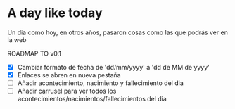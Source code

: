 # A day like today

Un dia como hoy, en otros años, pasaron cosas como las que podrás ver en la web

ROADMAP TO v0.1

- [x] Cambiar formato de fecha de 'dd/mm/yyyy' a 'dd de MM de yyyy'
- [x] Enlaces se abren en nueva pestaña
- [ ] Añadir acontecimiento, nacimiento y fallecimiento del dia
- [ ] Añadir carrusel para ver todos los acontecimientos/nacimientos/fallecimientos del dia
